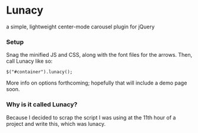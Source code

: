 Lunacy
======

a simple, lightweight center-mode carousel plugin for jQuery

### Setup

Snag the minified JS and CSS, along with the font files for the arrows. Then, call Lunacy like so:

    $("#container").lunacy();
    
More info on options forthcoming; hopefully that will include a demo page soon.

### Why is it called Lunacy?

Because I decided to scrap the script I was using at the 11th hour of a project and write this, which was lunacy.
